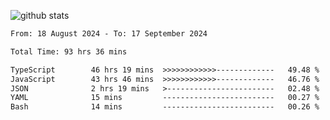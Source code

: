 
![github stats](https://github-readme-stats.vercel.app/api?username=realmahd1&show_icons=true&theme=codeSTACKr&hide_rank=true&count_private=true)

<!--START_SECTION:waka-->

```txt
From: 18 August 2024 - To: 17 September 2024

Total Time: 93 hrs 36 mins

TypeScript        46 hrs 19 mins  >>>>>>>>>>>>-------------   49.48 %
JavaScript        43 hrs 46 mins  >>>>>>>>>>>>-------------   46.76 %
JSON              2 hrs 19 mins   >------------------------   02.48 %
YAML              15 mins         -------------------------   00.27 %
Bash              14 mins         -------------------------   00.26 %
```

<!--END_SECTION:waka-->
